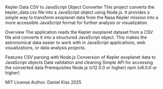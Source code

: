 Kepler Data CSV to JavaScript Object Converter
This project converts the kepler_data.csv file into a JavaScript object using Node.js. It provides a simple way to transform exoplanet data from the Nasa Kepler mission into a more accessible JavaScript format for further analysis or visualization.

Overview
The application reads the Kepler exoplanet dataset from a CSV file and converts it into a structured JavaScript object. This makes the astronomical data easier to work with in JavaScript applications, web visualizations, or data analysis projects.

Features
CSV parsing with Node.js
Conversion of Kepler exoplanet data to JavaScript objects
Data validation and cleaning
Simple API for accessing the converted data
Prerequisites
Node.js (v12.0.0 or higher)
npm (v6.0.0 or higher)

MIT License
Author: Daniel Kiss 2025